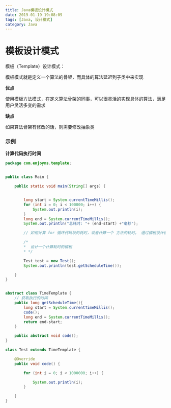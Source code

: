 ```yaml
---
title: Java模板设计模式
date: 2019-01-19 19:08:09
tags: [Java, 设计模式]
category: Java
---
```




# 模板设计模式

模板（Template）设计模式：

模板模式就是定义一个算法的骨架，而具体的算法延迟到子类中来实现

**优点**

使用模板方法模式，在定义算法骨架的同事，可以很灵活的实现具体的算法，满足用户灵活多变的需求

**缺点**
<!--more -->

如果算法骨架有修改的话，则需要修改抽象类



### 示例

**计算代码执行时间**

```java
package com.enjoyms.template;


public class Main {

    public static void main(String[] args) {


        long start = System.currentTimeMillis();
        for (int i = 0; i < 100000; i++) {
            System.out.println(i);
        }
        long end = System.currentTimeMillis();
        System.out.println("总耗时: "+ (end-start) +"毫秒");

        // 如何计算 for 循环代码块的耗时，或者计算一个 方法的耗时。 通过模板设计模式实现

        /*
        *  设计一个计算耗时的模板
        * */

        Test test = new Test();
        System.out.println(test.getScheduleTime());

    }
}


abstract class TimeTemplate {
    // 获取执行的时间
    public long getScheduleTime(){
        long start = System.currentTimeMillis();
        code();
        long end = System.currentTimeMillis();
        return end-start;
    }

    public abstract void code();
}

class Test extends TimeTemplate {

    @Override
    public void code() {

        for (int i = 0; i < 1000000; i++) {

            System.out.println(i);
        }

    }
}

```

